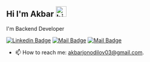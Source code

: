 ## Hi I'm Akbar <img src="https://user-images.githubusercontent.com/1303154/88677602-1635ba80-d120-11ea-84d8-d263ba5fc3c0.gif" width="28px" height="28px" alt="hi">

I'm Backend Developer 

[![Linkedin Badge](https://img.shields.io/badge/-Akbar-0e76a8?style=flat&labelColor=0e76a8&logo=linkedin&logoColor=white)](https://www.linkedin.com/in/akbarjon-odilov-330a16232/) [![Mail Badge](https://img.shields.io/badge/-@odilovoff_-e84393?style=flat&labelColor=e84393&logo=instagram&logoColor=white)](https://instagram.com/odilovoff_) [![Mail Badge](https://img.shields.io/badge/-AkbarOdilov-c0392b?style=flat&labelColor=c0392b&logo=gmail&logoColor=white)](mailto:akbarjonodilov03@gmail.com)

<!-- TODO: Add last video link -->
- 📫 How to reach me: akbarjonodilov03@gmail.com.